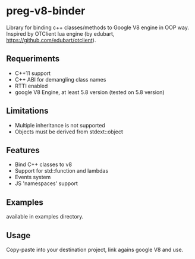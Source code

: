 preg-v8-binder
======

Library for binding c++ classes/methods to Google V8 engine in OOP way.
Inspired by OTClient lua engine (by edubart, https://github.com/edubart/otclient).

Requeriments
------------------

- C++11 support
- C++ ABI for demangling class names
- RTTI enabled
- google V8 Engine, at least 5.8 version (tested on 5.8 version)


Limitations
-----------

- Multiple inheritance is not supported
- Objects must be derived from stdext::object


Features
-----------

- Bind C++ classes to v8
- Support for std::function and lambdas
- Events system
- JS 'namespaces' support


Examples
-----------

available in examples directory.


Usage
-----------

Copy-paste into your destination project, link agains google V8 and use.


